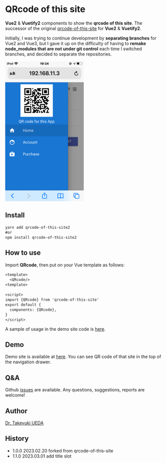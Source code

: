 # QRcode of this site

**Vue2** & **Vuetify2** components to show the **qrcode of this site**. The successor of the original [qrcode-of-this-site](https://github.com/UedaTakeyuki/qrcode-of-this-site) for **Vue2** & **Vuetify2**.  

Initially, I was trying to continue development by **separating branches** for Vue2 and Vue3, but I gave it up on the difficulty of having to **remake node_modules that are not under git control** each time I switched branches, and decided to separate the repositories.

<img src="/img/IMG_0228.PNG" width="50%"/>

## Install 
```
yarn add qrcode-of-this-site2
#or
npm install qrcode-of-this-site2
```

## How to use
Import **QRcode**, then put **<QRcode/>** on your Vue template as follows:

```vue:
<template>
  <QRcode/>
<template>

<script>
import {QRcode} from 'qrcode-of-this-site'
export default {
  components: {QRcode},
}
</script>
```

A sample of usage in the demo site code is [here](https://github.com/UedaTakeyuki/vue-faui-user-fe-sample/blob/275e6752883ea11400814995c5b0830a3227f84e/src/components/Navbar.vue#L36).

## Demo
Demo site is available at [here](https://vue-faui-user-fe-sample.uedasoft.com/).
You can see QR code of that site in the top of the navigation drawer.

## Q&A
Github [issues](https://github.com/UedaTakeyuki/qrcode-of-this-site/issues) are available. Any questions, suggestions, reports are welcome!

## Author
[Dr. Takeyuki UEDA](https://atelierueda.uedasoft.com/)

## History
- 1.0.0 2023.02.20 forked from qrcode-of-this-site
- 1.1.0 2023.03.01 add title slot